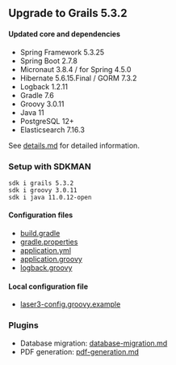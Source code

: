 
## Upgrade to Grails 5.3.2

#### Updated core and dependencies

- Spring Framework 5.3.25
- Spring Boot 2.7.8
- Micronaut 3.8.4 / for Spring 4.5.0
- Hibernate 5.6.15.Final / GORM 7.3.2
- Logback 1.2.11
- Gradle 7.6
- Groovy 3.0.11
- Java 11
- PostgreSQL 12+
- Elasticsearch 7.16.3

See [details.md](./details.md) for detailed information.

### Setup with SDKMAN

    sdk i grails 5.3.2
    sdk i groovy 3.0.11
    sdk i java 11.0.12-open

#### Configuration files

- [build.gradle](../build.gradle)
- [gradle.properties](../gradle.properties)
- [application.yml](../grails-app/conf/application.yml)
- [application.groovy](../grails-app/conf/application.groovy)
- [logback.groovy](../grails-app/conf/logback.groovy)

#### Local configuration file

- [laser3-config.groovy.example](../files/server/laser3-config.groovy.example)

### Plugins 

- Database migration: [database-migration.md](./database-migration.md)
- PDF generation: [pdf-generation.md](./pdf-generation.md)
